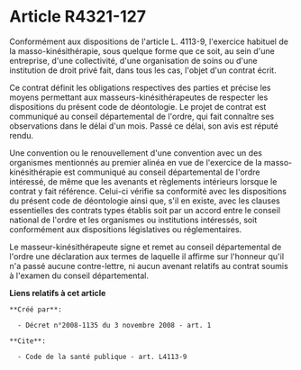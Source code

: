 # Article R4321-127

Conformément aux dispositions de l'article L. 4113-9, l'exercice habituel de la masso-kinésithérapie, sous quelque forme que
ce soit, au sein d'une entreprise, d'une collectivité, d'une organisation de soins ou d'une institution de droit privé fait,
dans tous les cas, l'objet d'un contrat écrit. 

Ce contrat définit les obligations respectives des parties et précise les moyens permettant aux masseurs-kinésithérapeutes de
respecter les dispositions du présent code de déontologie. Le projet de contrat est communiqué au conseil départemental de
l'ordre, qui fait connaître ses observations dans le délai d'un mois. Passé ce délai, son avis est réputé rendu. 

Une convention ou le renouvellement d'une convention avec un des organismes mentionnés au premier alinéa en vue de l'exercice
de la masso-kinésithérapie est communiqué au conseil départemental de l'ordre intéressé, de même que les avenants et
règlements intérieurs lorsque le contrat y fait référence. Celui-ci vérifie sa conformité avec les dispositions du présent
code de déontologie ainsi que, s'il en existe, avec les clauses essentielles des contrats types établis soit par un accord
entre le conseil national de l'ordre et les organismes ou institutions intéressés, soit conformément aux dispositions
législatives ou réglementaires. 

Le masseur-kinésithérapeute signe et remet au conseil départemental de l'ordre une déclaration aux termes de laquelle il
affirme sur l'honneur qu'il n'a passé aucune contre-lettre, ni aucun avenant relatifs au contrat soumis à l'examen du conseil
départemental.

**Liens relatifs à cet article**

	**Créé par**:

	  - Décret n°2008-1135 du 3 novembre 2008 - art. 1

	**Cite**:

	  - Code de la santé publique - art. L4113-9
